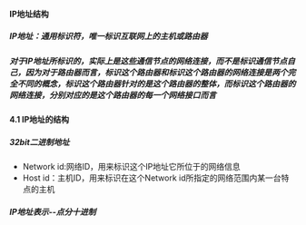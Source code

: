 #### IP地址结构

##### IP地址：通用标识符，唯一标识互联网上的**主机**或**路由器**
##### 对于IP地址所标识的，实际上是这些通信节点的网络连接，而不是标识通信节点自己，因为对于路由器而言，标识这个路由器和标识这个路由器的网络连接是两个完全不同的概念，标识这个路由器针对的是这个路由器的整体，而标识这个路由器的网络连接，分别对应的是这个路由器的每一个网络接口而言

#### 4.1 IP地址的结构
##### 32bit二进制地址
* Network id:网络ID，用来标识这个IP地址它所位于的网络信息
* Host id：主机ID，用来标识在这个Network id所指定的网络范围内某一台特点的主机

##### IP地址表示--点分十进制